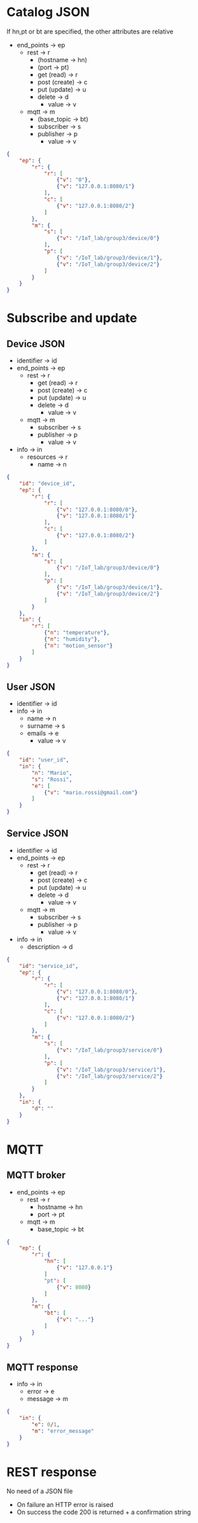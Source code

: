 # Catalog JSON
If hn,pt or bt are specified, the other attributes are relative
- end_points -> ep
  - rest -> r
    - (hostname -> hn)
    - (port -> pt)
    - get (read) -> r
    - post (create) -> c
    - put (update) -> u
    - delete -> d
      - value -> v
  - mqtt -> m
    - (base_topic -> bt)
    - subscriber -> s
    - publisher -> p
      - value -> v
```JSON
{
    "ep": {
        "r": {
            "r": [
                {"v": "0"},
                {"v": "127.0.0.1:8080/1"}
            ],
            "c": [
                {"v": "127.0.0.1:8080/2"}
            ]
        },
        "m": {
            "s": [
                {"v": "/IoT_lab/group3/device/0"}
            ],
            "p": [
                {"v": "/IoT_lab/group3/device/1"},
                {"v": "/IoT_lab/group3/device/2"}
            ]
        }
    }
}
```


# Subscribe and update


## Device JSON
- identifier -> id
- end_points -> ep
  - rest -> r
    - get (read) -> r
    - post (create) -> c
    - put (update) -> u
    - delete -> d
      - value -> v
  - mqtt -> m
    - subscriber -> s
    - publisher -> p
      - value -> v
- info -> in
  - resources -> r
    - name -> n
```JSON
{
    "id": "device_id",
    "ep": {
        "r": {
            "r": [
                {"v": "127.0.0.1:8080/0"},
                {"v": "127.0.0.1:8080/1"}
            ],
            "c": [
                {"v": "127.0.0.1:8080/2"}
            ]
        },
        "m": {
            "s": [
                {"v": "/IoT_lab/group3/device/0"}
            ],
            "p": [
                {"v": "/IoT_lab/group3/device/1"},
                {"v": "/IoT_lab/group3/device/2"}
            ]
        }
    },
    "in": {
        "r": [
            {"n": "temperature"},
            {"n": "humidity"},
            {"n": "motion_sensor"}
        ]
    }
}
```


## User JSON
- identifier -> id
- info -> in
  - name -> n
  - surname -> s
  - emails -> e
    - value -> v
```JSON
{
    "id": "user_id",
    "in": {
        "n": "Mario",
        "s": "Rossi",
        "e": [
            {"v": "mario.rossi@gmail.com"}
        ]
    }
}
```


## Service JSON
- identifier -> id
- end_points -> ep
  - rest -> r
    - get (read) -> r
    - post (create) -> c
    - put (update) -> u
    - delete -> d
      - value -> v
  - mqtt -> m
    - subscriber -> s
    - publisher -> p
      - value -> v
- info -> in
  - description -> d
```JSON
{
    "id": "service_id",
    "ep": {
        "r": {
            "r": [
                {"v": "127.0.0.1:8080/0"},
                {"v": "127.0.0.1:8080/1"}
            ],
            "c": [
                {"v": "127.0.0.1:8080/2"}
            ]
        },
        "m": {
            "s": [
                {"v": "/IoT_lab/group3/service/0"}
            ],
            "p": [
                {"v": "/IoT_lab/group3/service/1"},
                {"v": "/IoT_lab/group3/service/2"}
            ]
        }
    },
    "in": {
        "d": ""
    }
}
```


# MQTT


## MQTT broker
- end_points -> ep
  - rest -> r
    - hostname -> hn
    - port -> pt
  - mqtt -> m
    - base_topic -> bt
```JSON
{
    "ep": {
        "r": {
            "hn": [
                {"v": "127.0.0.1"}
            ]
            "pt": [
                {"v": 8080}
            ]
        },
        "m": {
            "bt": [
                {"v": "..."}
            ]
        }
    }
}
```



## MQTT response
- info -> in
  - error -> e
  - message -> m
```JSON
{
    "in": {
        "e": 0/1,
        "m": "error_message"
    }
}
```



# REST response
No need of a JSON file
- On failure an HTTP error is raised
- On success the code 200 is returned + a confirmation string
